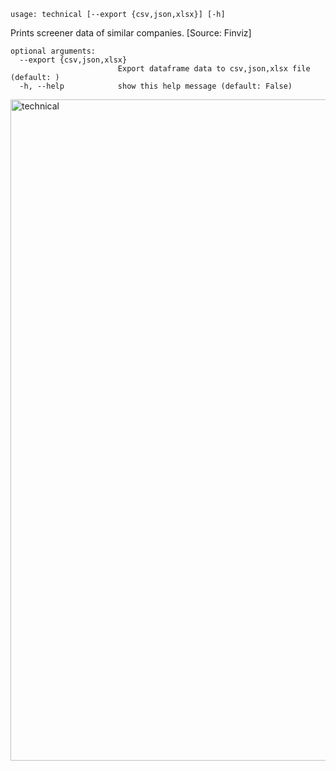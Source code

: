 ```text
usage: technical [--export {csv,json,xlsx}] [-h]
```

Prints screener data of similar companies. [Source: Finviz]

```
optional arguments:
  --export {csv,json,xlsx}
                        Export dataframe data to csv,json,xlsx file (default: )
  -h, --help            show this help message (default: False)
```

<img width="1058" alt="technical" src="https://user-images.githubusercontent.com/25267873/114103696-7bea6100-98c1-11eb-93d9-66c732559c75.png">
